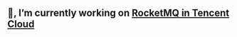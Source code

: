 ## 🔭, I’m currently working on [RocketMQ in Tencent Cloud]([http://dorisdb.xyz](https://cloud.tencent.com/developer/user/1137178))




<!--
**francisoliverlee/francisoliverlee** is a ✨ _special_ ✨ repository because its `README.md` (this file) appears on your GitHub profile.

Here are some ideas to get you started:

- 🔭 I’m currently working on ...
- 🌱 I’m currently learning ...
- 👯 I’m looking to collaborate on ...
- 🤔 I’m looking for help with ...
- 💬 Ask me about ...
- 📫 How to reach me: ...
- 😄 Pronouns: ...
- ⚡ Fun fact: ...

-->
